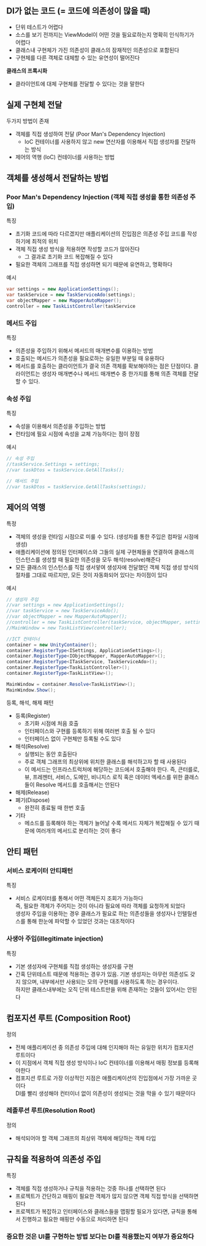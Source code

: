 ## DI가 없는 코드 (= 코드에 의존성이 많을 때)
- 단위 테스트가 어렵다
- 소스를 보기 전까지는 ViewModel이 어떤 것을 필요로하는지 명확히 인식하기가 어렵다
- 클래스내 구현체가 가진 의존성이 클래스의 잠재적인 의존성으로 포함된다
- 구현체를 다른 객체로 대체할 수 있는 유연성이 떨어진다

**클래스의 프록시화**
- 클라이언트에 대체 구현체를 전달할 수 있다는 것을 말한다

## 실제 구현체 전달
두가지 방법이 존재
- 객체를 직접 생성하여 전달 (Poor Man's Dependency Injection)
   - IoC 컨테이너를 사용하지 않고 new 연산자를 이용해서 직접 생성자를 전달하는 방식
- 제어의 역행 (IoC) 컨테이너를 사용하는 방법

## 객체를 생성해서 전달하는 방법

### Poor Man's Dependency Injection (객체 직접 생성을 통한 의존성 주입)
특징
- 초기화 코드에 따라 다르겠지만 애플리케이션의 진입점은 의존성 주입 코드를 작성하기에 최적의 위치
- 객체 직접 생성 방식을 적용하면 작성할 코드가 많아진다
   - 그 결과로 초기화 코드 복잡해질 수 있다
- 필요한 객체의 그래프를 직접 생성하면 되기 때문에 유연하고, 명확하다

예시
   ```C#
   var settings = new ApplicationSettings();
   var taskService = new TaskServiceAdo(settings);
   var objectMapper = new MapperAutoMapper();
   controller = new TaskListController(taskService
   ```

### 메서드 주입
특징
- 의존성을 주입하기 위해서 메서드의 매개변수를 이용하는 방법
- 호출되는 메서드가 의존성을 필요로하는 유일한 부분일 때 유용하다
- 메서드를 호출하는 클라이언트가 결국 의존 객체를 확보해야하는 점은 단점이다. 클라이언트는 생성자 매개변수나 메서드 매개변수 중 한가지를 통해 의존 객체를 전달할 수 있다.

### 속성 주입
특징
- 속성을 이용해서 의존성을 주입하는 방법
- 런타임에 필요 시점에 속성을 교체 가능하다는 점이 장점

예시
   ```c#
   // 속성 주입
   //taskService.Settings = settings;
   //var taskDtos = taskService.GetAllTasks();

   // 매서드 주입
   //var taskDtos = taskService.GetAllTasks(settings);
   ```

## 제어의 역행
특정
- 객체의 생성을 런타임 시점으로 미룰 수 있다. (생성자를 통한 주입은 컴파일 시점에 생성)
- 애플리케이션에 정의된 인터페이스와 그들의 실제 구현체들을 연결하여 클래스의 인스턴스를 생성할 때 필요한 의존성을 모두 해석(resolve)해준다
- 모든 클래스의 인스턴스를 직접 생서앟여 생성자에 전달했던 객체 직접 생성 방식의 절차를 그대로 따르지만, 모든 것이 자동화되어 있다는 차이점이 있다

예시
   ```c#
   // 생성자 주입
   //var settings = new ApplicationSettings();
   //var taskService = new TaskServiceAdo();
   //var objectMapper = new MapperAutoMapper();
   //controller = new TaskListController(taskService, objectMapper, settings);
   //MainWindow = new TaskListView(controller);

   //ICT 컨테이너
   container = new UnityContainer();
   container.RegisterType<ISettings, ApplicationSettings>();
   container.RegisterType<IObjectMapper, MapperAutoMapper>();
   container.RegisterType<ITaskService, TaskServiceAdo>();
   container.RegisterType<TaskListController>();
   container.RegisterType<TaskListView>();

   MainWindow = container.Resolve<TaskListView>();
   MainWindow.Show();
   ```


등록, 해석, 해제 패턴
- 등록(Register)
   - 초기화 시점에 처음 호출
   - 인터페이스와 구현를 등록하기 위해 여러번 호출 될 수 있다
   - 인터페이스 없이 구현체만 등록될 수도 있다
- 해석(Resolve)
   - 실행되는 동안 호출된다
   - 주로 객체 그래프의 최상위에 위치한 클래스를 해석하고자 할 때 사용된다
   - 이 메서드는 인프라스트럭처에 해당하는 코드에서 호출해야 한다. 즉, 큰터를로, 뷰, 프레젠터, 서비스, 도메인, 비니지스 로직 혹은 데이터 엑세스를 위한 클래스들이 Resolve 메서드를 호출해서는 안된다
- 해제(Release)
- 폐기(Dispose)
   - 완전히 종료될 때 한번 호출
- 기타
   - 메소드를 등록해야 하는 객체가 늘어날 수록 메서드 자체가 복잡해질 수 있기 때문에 여러개의 메서드로 분리하는 것이 좋다

## 안티 패턴
### 서비스 로케이터 안티패턴
특징
- 서비스 로케이터를 통해서 어떤 객체든지 조회가 가능하다<br>
즉, 필요한 객체가 주어지는 것이 아니라 필요에 따라 객체를 요청하게 되었다<br>
생성자 주입을 이용하는 경우 클래스가 필요로 하는 의존성들을 생성자나 인텔릴센스를 통해 한눈에 파악할 수 있었던 것과는 대조적이다

### 사생아 주입(illegitimate injection)
특징
- 기본 생성자에 구현체를 직접 생성하는 생성자를 구현
- 간혹 단위테스트 때문에 적용하는 경우가 있음. 기본 생성자는 아무런 의존성도 갖지 않으며, 내부에서만 사용되는 모의 구현체를 사용하도록 하는 경우이다.<br>
하지만 클래스내부에는 오직 단위 테스트만을 위해 존재하는 것들이 있어서는 안된다

## 컴포지션 루트 (Composition Root)
정의
- 전체 애플리케이션 중 의존성 주입에 대해 인지해야 하는 유일한 위치가 컴포지션 루트이다
- 이 지점에서 객체 직접 생성 방식이나 IoC 컨테이너를 이용해서 매핑 정보를 등록해야한다
- 컴포지션 루트로 가장 이상적인 지점은 애플리케이션의 진입점에서 가장 가까운 곳이다<br>
DI를 빨리 생성해야 컨터이너 없이 의존성이 생성되는 것을 막을 수 있기 때문이다

### 레졸루션 루트(Resolution Root)
정의
- 해석되어야 할 객체 그래프의 최상위 객체에 해당하는 객체 타입

## 규칙을 적용하여 의존성 주입 
특징
- 객체를 직접 생성하거나 규칙을 적용하는 것중 하나를 선택하면 된다
- 프로젝트가 간단하고 매핑이 필요한 객체가 많지 않으면 객체 직접 방식을 선택하면 된다
- 프로젝트가 복잡하고 인터페이스와 클래스들을 맵핑할 필요가 있다면, 규칙을 통해서 진행하고 필요한 매핑만 수동으로 처리하면 된다

### 중요한 것은 UI를 구현하는 방법 보다는 DI를 적용했는지 여부가 중요하다